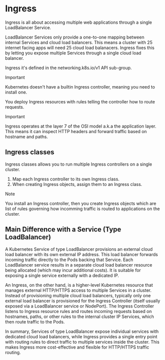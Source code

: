 # Ingress

Ingress is all about accessing multiple web applications through a single LoadBalancer Service.

LoadBalancer Services only provide a one-to-one mapping between internal Services and cloud load balancers. This means a cluster with 25 internet facing apps will need
25 cloud load balanacers. Ingress fixes this by letting you expose multiple Services through a single cloud load balancer.

Ingress it's defined in the networking.k8s.io/v1 API sub-group.

> [!IMPORTANT]
>
> Kubernetes doesn't have a builtin Ingress controller, meaning you need to install one.

You deploy Ingress resources with rules telling the controller how to route requests.

> [!IMPORTANT]
>
> Ingress operates at the layer 7 of the OSI model a.k.a the application layer. This means it can inspect HTTP headers
> and forward traffic based on hostname and paths.

## Ingress classes

Ingress classes allows you to run multiple Ingress controllers on a single cluster.

1. Map each Ingress controller to its own Ingress class.
2. When creating Ingress objects, assign them to an Ingress class.

> [!NOTE]
> 
> You install an Ingress controller, then you create Ingress objects which are list of rules governing how incomming traffic is routed to applications on the cluster.

## Main Difference with a Service (Type LoadBalancer)

A Kubernetes Service of type LoadBalancer provisions an external cloud load balancer with its own external IP address. This load balancer forwards incoming traffic directly to the Pods backing that Service. Each LoadBalancer service results in a separate cloud load balancer resource being allocated (which may incur additional costs). It is suitable for exposing a single service externally with a dedicated IP.

An Ingress, on the other hand, is a higher-level Kubernetes resource that manages external HTTP/HTTPS access to multiple Services in a cluster. Instead of provisioning multiple cloud load balancers, typically only one external load balancer is provisioned for the Ingress Controller (itself usually exposed via a LoadBalancer service or NodePort). The Ingress Controller listens to Ingress resource rules and routes incoming requests based on hostnames, paths, or other rules to the internal cluster IP Services, which then route traffic to the Pods.

In summary, Services of type LoadBalancer expose individual services with dedicated cloud load balancers, while Ingress provides a single entry point with routing rules to direct traffic to multiple services inside the cluster. This makes Ingress more cost-effective and flexible for HTTP/HTTPS traffic routing.

